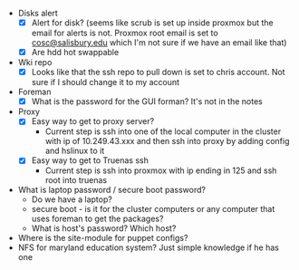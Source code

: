 - Disks alert
	- [x] Alert for disk? (seems like scrub is set up inside proxmox but the email for alerts is not. Proxmox root email is set to cosc@salisbury.edu which I'm not sure if we have an email like that)
	- [x] Are hdd hot swappable
- Wki repo
	- [x] Looks like that the ssh repo to pull down is set to chris account. Not sure if I should change it to my account
- Foreman
	- [x] What is the password for the GUI forman? It's not in the notes
- Proxy
	- [x] Easy way to get to proxy server?
		- Current step is ssh into one of the local computer in the cluster with ip of 10.249.43.xxx and then ssh into proxy by adding config and hslinux to it
	- [x] Easy way to get to Truenas ssh
		- Current step is ssh into proxmox with ip ending in 125 and ssh root into truenas
- What is laptop password / secure boot password?
	- Do we have a laptop?
	- secure boot - is it for the cluster computers or any computer that uses foreman to get the packages?
	- What is host's password? Which host?
- Where is the site-module for puppet configs?
- NFS for maryland education system? Just simple knowledge if he has one